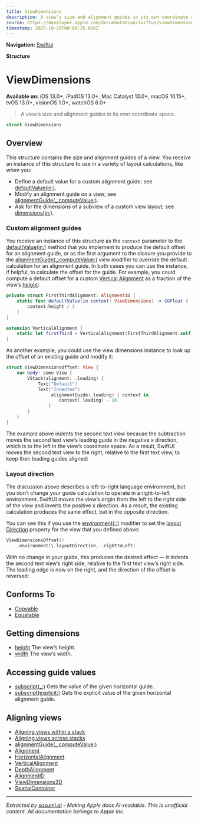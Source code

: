 ```yaml
---
title: ViewDimensions
description: A view’s size and alignment guides in its own coordinate space.
source: https://developer.apple.com/documentation/swiftui/viewdimensions
timestamp: 2025-10-29T00:09:35.016Z
---
```


**Navigation:** [Swiftui](/documentation/swiftui)

**Structure**

# ViewDimensions

**Available on:** iOS 13.0+, iPadOS 13.0+, Mac Catalyst 13.0+, macOS 10.15+, tvOS 13.0+, visionOS 1.0+, watchOS 6.0+

> A view’s size and alignment guides in its own coordinate space.

```swift
struct ViewDimensions
```

## Overview

This structure contains the size and alignment guides of a view. You receive an instance of this structure to use in a variety of layout calculations, like when you:

- Define a default value for a custom alignment guide; see [defaultValue(in:)](/documentation/swiftui/alignmentid/defaultvalue(in:)).
- Modify an alignment guide on a view; see [alignmentGuide(_:computeValue:)](/documentation/swiftui/view/alignmentguide(_:computevalue:)).
- Ask for the dimensions of a subview of a custom view layout; see [dimensions(in:)](/documentation/swiftui/layoutsubview/dimensions(in:)).

### Custom alignment guides

You receive an instance of this structure as the `context` parameter to the [defaultValue(in:)](/documentation/swiftui/alignmentid/defaultvalue(in:)) method that you implement to produce the default offset for an alignment guide, or as the first argument to the closure you provide to the [alignmentGuide(_:computeValue:)](/documentation/swiftui/view/alignmentguide(_:computevalue:)) view modifier to override the default calculation for an alignment guide. In both cases you can use the instance, if helpful, to calculate the offset for the guide. For example, you could compute a default offset for a custom [Vertical Alignment](/documentation/swiftui/verticalalignment) as a fraction of the view’s [height](/documentation/swiftui/viewdimensions/height):

```swift
private struct FirstThirdAlignment: AlignmentID {
    static func defaultValue(in context: ViewDimensions) -> CGFloat {
        context.height / 3
    }
}

extension VerticalAlignment {
    static let firstThird = VerticalAlignment(FirstThirdAlignment.self)
}
```

As another example, you could use the view dimensions instance to look up the offset of an existing guide and modify it:

```swift
struct ViewDimensionsOffset: View {
    var body: some View {
        VStack(alignment: .leading) {
            Text("Default")
            Text("Indented")
                .alignmentGuide(.leading) { context in
                    context[.leading] - 10
                }
        }
    }
}
```

The example above indents the second text view because the subtraction moves the second text view’s leading guide in the negative x direction, which is to the left in the view’s coordinate space. As a result, SwiftUI moves the second text view to the right, relative to the first text view, to keep their leading guides aligned:



### Layout direction

The discussion above describes a left-to-right language environment, but you don’t change your guide calculation to operate in a right-to-left environment. SwiftUI moves the view’s origin from the left to the right side of the view and inverts the positive x direction. As a result, the existing calculation produces the same effect, but in the opposite direction.

You can see this if you use the [environment(_:_:)](/documentation/swiftui/view/environment(_:_:)) modifier to set the [layout Direction](/documentation/swiftui/environmentvalues/layoutdirection) property for the view that you defined above:

```swift
ViewDimensionsOffset()
    .environment(\.layoutDirection, .rightToLeft)
```

With no change in your guide, this produces the desired effect — it indents the second text view’s right side, relative to the first text view’s right side. The leading edge is now on the right, and the direction of the offset is reversed:



## Conforms To

- [Copyable](/documentation/Swift/Copyable)
- [Equatable](/documentation/Swift/Equatable)

## Getting dimensions

- [height](/documentation/swiftui/viewdimensions/height) The view’s height.
- [width](/documentation/swiftui/viewdimensions/width) The view’s width.

## Accessing guide values

- [subscript(_:)](/documentation/swiftui/viewdimensions/subscript(_:)) Gets the value of the given horizontal guide.
- [subscript(explicit:)](/documentation/swiftui/viewdimensions/subscript(explicit:)) Gets the explicit value of the given horizontal alignment guide.

## Aligning views

- [Aligning views within a stack](/documentation/swiftui/aligning-views-within-a-stack)
- [Aligning views across stacks](/documentation/swiftui/aligning-views-across-stacks)
- [alignmentGuide(_:computeValue:)](/documentation/swiftui/view/alignmentguide(_:computevalue:))
- [Alignment](/documentation/swiftui/alignment)
- [HorizontalAlignment](/documentation/swiftui/horizontalalignment)
- [VerticalAlignment](/documentation/swiftui/verticalalignment)
- [DepthAlignment](/documentation/swiftui/depthalignment)
- [AlignmentID](/documentation/swiftui/alignmentid)
- [ViewDimensions3D](/documentation/swiftui/viewdimensions3d)
- [SpatialContainer](/documentation/swiftui/spatialcontainer)

---

*Extracted by [sosumi.ai](https://sosumi.ai) - Making Apple docs AI-readable.*
*This is unofficial content. All documentation belongs to Apple Inc.*
